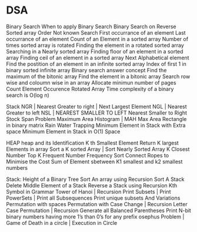 # DSA

Binary Search
When to apply Binary Search
Binary Search on Reverse Sorted array
Order Not known Search
First occurrance of an element
Last occurrance of an element
Count of an Element in a sorted array
Number of times sorted array is rotated
Finding the element in a rotated sorted array
Searching in a Nearly sorted array
Finding floor of an element in a sorted array
Finding ceil of an element in a sorted array
Next Alphabetical element
Find the postition of an element in an infinite sorted array
Index of first 1 in binary sorted infinite array
Binary search answer concept
Find the maximum of the bitonic array
Find the element in a bitonic array
Search row wise and coloumn wise in an array
Allocate minimun number of pages 
Count Element Occurence
Rotated Array
Time complexity of a binary search is O(log n)

Stack
NGR | Nearest Greater to right | Next Largest Element
NGL | Nearest Greater to left
NSL | NEAREST SMALLER TO LEFT
Nearest Smaller to Right
Stock Span Problem
Maximum Area Histogram | MAH
 Max Area Rectangle in binary matrix
Rain Water Trapping
Minimum Element in Stack with Extra space
Minimum Element in Stack in O(1) Space

HEAP
heap and its Identification
K th Smallest Element
Return K largest Elements in array
Sort a K sorted Array | Sort Nearly Sorted Array
K Closest Number
Top K Frequent Number
Frequency Sort
Connect Ropes to Minimise the Cost
Sum of Element sbetween K1 smallest and k2 smallest numbers


Stack:
Height of a Binary Tree
Sort An array using Recursion
Sort A Stack
Delete Middle Element of a Stack
Reverse a Stack using Recursion
Kth Symbol in Grammar
Tower of Hanoi | Recursion
Print Subsets | Print PowerSets | Print all Subsequences
Print unique subsets And Variations
Permutation with spaces
Permutation with Case Change | Recursion
Letter Case Permutation | Recursion
Generate all Balanced Parentheses
Print N-bit binary numbers having more 1’s than 0’s for any prefix
osephus Problem | Game of Death in a circle | Execution in Circle

























































































































































































































































































































































































































































































































































































































































































































































































































